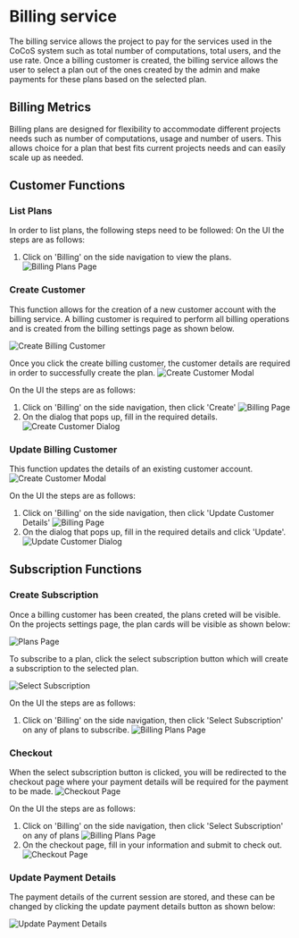 # Billing service

The billing service allows the project to pay for the services used in the CoCoS system such as total number of computations, total users, and the use rate. Once a billing customer is created, the billing service allows the user to select a plan out of the ones created by the admin and make payments for these plans based on the selected plan.

## Billing Metrics

Billing plans are designed for flexibility to accommodate different projects needs such as number of computations, usage and number of users. This allows choice for a plan that best fits current projects needs and can easily scale up as needed.
## Customer Functions

### List Plans
In order to list plans, the following steps need to be followed:
On the UI the steps are as follows:

1. Click on 'Billing' on the side navigation to view the plans.
   ![Billing Plans Page](img/ui/plans%20list.png)

### Create Customer
This function allows for the creation of a new customer account with the billing service. A billing customer is required to perform all billing operations and is created from the billing settings page as shown below.


![Create Billing Customer](img/create_customer.png)

Once you click the create billing customer, the customer details are required in order to successfully create the plan.
![Create Customer Modal](img/create_customer_modal.png)

On the UI the steps are as follows:

1. Click on 'Billing' on the side navigation, then click 'Create'
   ![Billing Page](img/ui/billing%20customer.png)
2. On the dialog that pops up, fill in the required details.
   ![Create Customer Dialog](img/ui/create%20plan%20dialog.png)

### Update Billing Customer

This function updates the details of an existing customer account.
![Create Customer Modal](img/create_customer_modal.png)


On the UI the steps are as follows:

1. Click on 'Billing' on the side navigation, then click 'Update Customer Details'
   ![Billing Page](img/ui/billing%20customer%20plans.png)
2. On the dialog that pops up, fill in the required details and click 'Update'.
   ![Update Customer Dialog](img/ui/update%20customer%20dialog.png)

## Subscription Functions

### Create Subscription

Once a billing customer has been created, the plans creted will be visible. On the projects settings page, the plan cards will be visible as shown below:

![Plans Page](img/plans_page.png)

To subscribe to a plan, click the select subscription button which will create a subscription to the selected plan.

![Select Subscription](img/select_subscription.png)


On the UI the steps are as follows:

1. Click on 'Billing' on the side navigation, then click 'Select Subscription' on any of plans to subscribe.
   ![Billing Plans Page](img/ui/billing%20plans.png)

### Checkout

When the select subscription button is clicked, you will be redirected to the checkout page where your payment details will be required for the payment to be made.
![Checkout Page](img/checkout_page.png)

On the UI the steps are as follows:
1. Click on 'Billing' on the side navigation, then click 'Select Subscription' on any of plans
   ![Billing Plans Page](img/ui/billing%20plans.png)
2. On the checkout page, fill in your information and submit to check out.
   ![Checkout Page](img/ui/checkout%20page.png)

### Update Payment Details

The payment details of the current session are stored, and these can be changed by clicking the update payment details button as shown below:

![Update Payment Details](img/update_payment_details.png)
